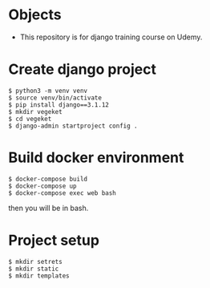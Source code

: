# Objects

- This repository is for django training course on Udemy.

# Create django project

```
$ python3 -m venv venv
$ source venv/bin/activate
$ pip install django==3.1.12
$ mkdir vegeket
$ cd vegeket
$ django-admin startproject config .
```

# Build docker environment

```
$ docker-compose build
$ docker-compose up
$ docker-compose exec web bash
```

then you will be in bash.


# Project setup

```
$ mkdir setrets
$ mkdir static
$ mkdir templates
```